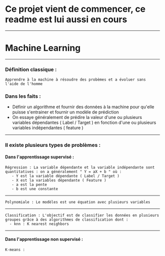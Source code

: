 # Ce projet vient de commencer, ce readme est lui aussi en cours
---
# Machine Learning

---
### Définition classique :
    Apprendre à la machine à résoudre des probèmes et a évoluer sans l'aide de l'homme
### Dans les faits :
- Définir un algorithme et fournir des données à la machine pour qu'elle puisse s'entrainer et fournir un modèle de prédiction
- On essaye généralement de prédire la valeur d'une ou plusieurs variables dépendantes ( Label / Target ) en fonction d'une ou plusieurs variables indépendantes ( feature )
---
### Il existe plusieurs types de problèmes :
#### Dans l'apprentissage supervisé :
    Régression : La variable dépendante et la variable indépendante sont quantitatives : on a généralement " Y = aX + b " où :
       - Y est la variable dépendante ( Label / Target )
       - X est la variables dépendante ( Feature )
       - a est la pente
       - b est une constante
---
    Polynomiale : Le modèles est une équation avec plusieurs variables
---
    Classification : L'objectif est de classifier les données en plusieurs groupes grâce à des algorithmes de classification dont :
      - knn : K nearest neighbors
--- 
#### Dans l'apprentissage non supervisé :
    K-means :


